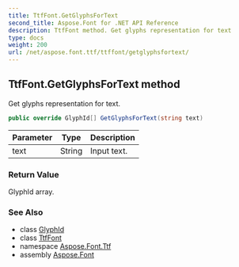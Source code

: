 ```yaml
---
title: TtfFont.GetGlyphsForText
second_title: Aspose.Font for .NET API Reference
description: TtfFont method. Get glyphs representation for text
type: docs
weight: 200
url: /net/aspose.font.ttf/ttffont/getglyphsfortext/
---
```

## TtfFont.GetGlyphsForText method

Get glyphs representation for text.

```csharp
public override GlyphId[] GetGlyphsForText(string text)
```

| Parameter | Type | Description |
| --- | --- | --- |
| text | String | Input text. |

### Return Value

GlyphId array.

### See Also

* class [GlyphId](../../../aspose.font.glyphs/glyphid/)
* class [TtfFont](../)
* namespace [Aspose.Font.Ttf](../../ttffont/)
* assembly [Aspose.Font](../../../)


